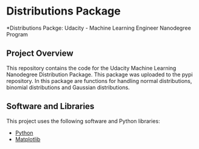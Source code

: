 # Distributions Package
*Distributions Packge: Udacity - Machine Learning Engineer Nanodegree Program

## Project Overview
This repository contains the code for the Udacity Machine Learning Nanodegree Distribution Package. This package was uploaded to the pypi repository. In this package are functions for handling normal distributions, binomial distributions and Gaussian distributions. 

## Software and Libraries
This project uses the following software and Python libraries:


* [Python](https://www.python.org/downloads/release/python-364/)
* [Matplotlib](https://matplotlib.org/)
